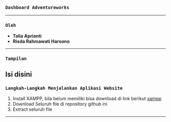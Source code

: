 ### **`Dashboard Adventureworks`**

---

### **`Oleh`**

- **Talia Aprianti**
- **Risda Rahmawati Harsono**

---
### **`Tampilan`**

Isi disini 
---
### **`Langkah-Langkah Menjalankan Aplikasi Website`**

1. Install XAMPP, bila belum memiliki bisa download di link berikut [xampp](https://www.apachefriends.org/download.html)
2. Download Seluruh file di repository github ini
3. Extract seluruh file 
---
